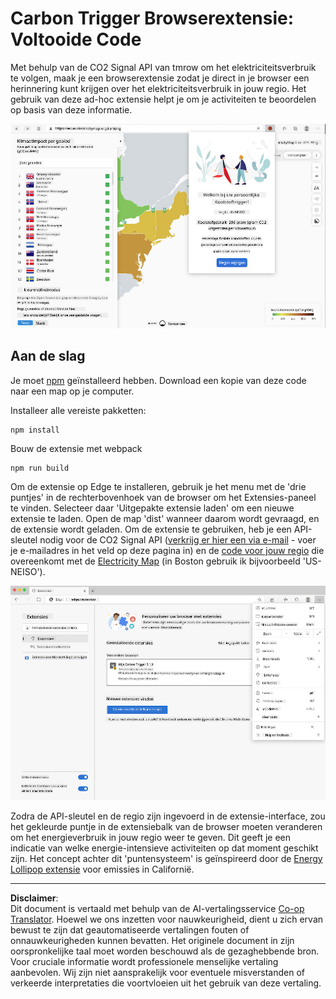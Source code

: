 <!--
CO_OP_TRANSLATOR_METADATA:
{
  "original_hash": "9361268ca430b2579375009e1eceb5e5",
  "translation_date": "2025-08-27T20:53:24+00:00",
  "source_file": "5-browser-extension/solution/translation/README.fr.md",
  "language_code": "nl"
}
-->
# Carbon Trigger Browserextensie: Voltooide Code

Met behulp van de CO2 Signal API van tmrow om het elektriciteitsverbruik te volgen, maak je een browserextensie zodat je direct in je browser een herinnering kunt krijgen over het elektriciteitsverbruik in jouw regio. Het gebruik van deze ad-hoc extensie helpt je om je activiteiten te beoordelen op basis van deze informatie.

![extensie screenshot](../../../../../translated_images/extension-screenshot.0e7f5bfa110e92e3875e1bc9405edd45a3d2e02963e48900adb91926a62a5807.nl.png)

## Aan de slag

Je moet [npm](https://npmjs.com) geïnstalleerd hebben. Download een kopie van deze code naar een map op je computer.

Installeer alle vereiste pakketten:

```
npm install
```

Bouw de extensie met webpack

```
npm run build
```

Om de extensie op Edge te installeren, gebruik je het menu met de 'drie puntjes' in de rechterbovenhoek van de browser om het Extensies-paneel te vinden. Selecteer daar 'Uitgepakte extensie laden' om een nieuwe extensie te laden. Open de map 'dist' wanneer daarom wordt gevraagd, en de extensie wordt geladen. Om de extensie te gebruiken, heb je een API-sleutel nodig voor de CO2 Signal API ([verkrijg er hier een via e-mail](https://www.co2signal.com/) - voer je e-mailadres in het veld op deze pagina in) en de [code voor jouw regio](http://api.electricitymap.org/v3/zones) die overeenkomt met de [Electricity Map](https://www.electricitymap.org/map) (in Boston gebruik ik bijvoorbeeld 'US-NEISO').

![installatie](../../../../../translated_images/install-on-edge.78634f02842c48283726c531998679a6f03a45556b2ee99d8ff231fe41446324.nl.png)

Zodra de API-sleutel en de regio zijn ingevoerd in de extensie-interface, zou het gekleurde puntje in de extensiebalk van de browser moeten veranderen om het energieverbruik in jouw regio weer te geven. Dit geeft je een indicatie van welke energie-intensieve activiteiten op dat moment geschikt zijn. Het concept achter dit 'puntensysteem' is geïnspireerd door de [Energy Lollipop extensie](https://energylollipop.com/) voor emissies in Californië.

---

**Disclaimer**:  
Dit document is vertaald met behulp van de AI-vertalingsservice [Co-op Translator](https://github.com/Azure/co-op-translator). Hoewel we ons inzetten voor nauwkeurigheid, dient u zich ervan bewust te zijn dat geautomatiseerde vertalingen fouten of onnauwkeurigheden kunnen bevatten. Het originele document in zijn oorspronkelijke taal moet worden beschouwd als de gezaghebbende bron. Voor cruciale informatie wordt professionele menselijke vertaling aanbevolen. Wij zijn niet aansprakelijk voor eventuele misverstanden of verkeerde interpretaties die voortvloeien uit het gebruik van deze vertaling.